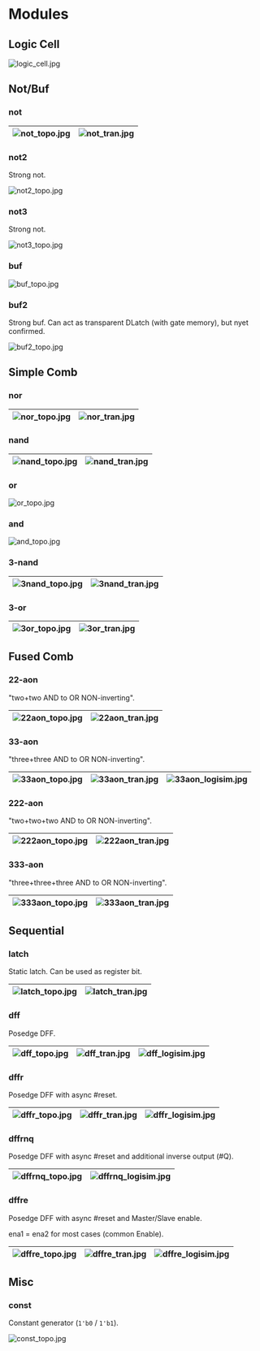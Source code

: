 # Modules

## Logic Cell

![logic_cell.jpg](imgstore/logic_cell.jpg)

## Not/Buf

### not

|![not_topo.jpg](imgstore/not_topo.jpg)|![not_tran.jpg](imgstore/not_tran.jpg)|
|---|---|

### not2

Strong not.

![not2_topo.jpg](imgstore/not2_topo.jpg)

### not3

Strong not.

![not3_topo.jpg](imgstore/not3_topo.jpg)

### buf

![buf_topo.jpg](imgstore/buf_topo.jpg)

### buf2

Strong buf. Can act as transparent DLatch (with gate memory), but nyet confirmed.

![buf2_topo.jpg](imgstore/buf2_topo.jpg)

## Simple Comb

### nor

|![nor_topo.jpg](imgstore/nor_topo.jpg)|![nor_tran.jpg](imgstore/nor_tran.jpg)|
|---|---|

### nand

|![nand_topo.jpg](imgstore/nand_topo.jpg)|![nand_tran.jpg](imgstore/nand_tran.jpg)|
|---|---|

### or

![or_topo.jpg](imgstore/or_topo.jpg)

### and

![and_topo.jpg](imgstore/and_topo.jpg)

### 3-nand

|![3nand_topo.jpg](imgstore/3nand_topo.jpg)|![3nand_tran.jpg](imgstore/3nand_tran.jpg)|
|---|---|

### 3-or

|![3or_topo.jpg](imgstore/3or_topo.jpg)|![3or_tran.jpg](imgstore/3or_tran.jpg)|
|---|---|

## Fused Comb

### 22-aon

"two+two AND to OR NON-inverting".

|![22aon_topo.jpg](imgstore/22aon_topo.jpg)|![22aon_tran.jpg](imgstore/22aon_tran.jpg)|
|---|---|

### 33-aon

"three+three AND to OR NON-inverting".

|![33aon_topo.jpg](imgstore/33aon_topo.jpg)|![33aon_tran.jpg](imgstore/33aon_tran.jpg)|![33aon_logisim.jpg](imgstore/33aon_logisim.jpg)|
|---|---|---|

### 222-aon

"two+two+two AND to OR NON-inverting".

|![222aon_topo.jpg](imgstore/222aon_topo.jpg)|![222aon_tran.jpg](imgstore/222aon_tran.jpg)|
|---|---|

### 333-aon

"three+three+three AND to OR NON-inverting".

|![333aon_topo.jpg](imgstore/333aon_topo.jpg)|![333aon_tran.jpg](imgstore/333aon_tran.jpg)|
|---|---|

## Sequential

### latch

Static latch. Can be used as register bit.

|![latch_topo.jpg](imgstore/latch_topo.jpg)|![latch_tran.jpg](imgstore/latch_tran.jpg)|
|---|---|

### dff

Posedge DFF.

|![dff_topo.jpg](imgstore/dff_topo.jpg)|![dff_tran.jpg](imgstore/dff_tran.jpg)|![dff_logisim.jpg](imgstore/dff_logisim.jpg)|
|---|---|---|

### dffr

Posedge DFF with async #reset.

|![dffr_topo.jpg](imgstore/dffr_topo.jpg)|![dffr_tran.jpg](imgstore/dffr_tran.jpg)|![dffr_logisim.jpg](imgstore/dffr_logisim.jpg)|
|---|---|---|

### dffrnq

Posedge DFF with async #reset and additional inverse output (#Q).

|![dffrnq_topo.jpg](imgstore/dffrnq_topo.jpg)|![dffrnq_logisim.jpg](imgstore/dffrnq_logisim.jpg)|
|---|---|

### dffre

Posedge DFF with async #reset and Master/Slave enable.

ena1 = ena2 for most cases (common Enable).

|![dffre_topo.jpg](imgstore/dffre_topo.jpg)|![dffre_tran.jpg](imgstore/dffre_tran.jpg)|![dffre_logisim.jpg](imgstore/dffre_logisim.jpg)|
|---|---|---|

## Misc

### const

Constant generator (`1'b0` / `1'b1`).

![const_topo.jpg](imgstore/const_topo.jpg)
